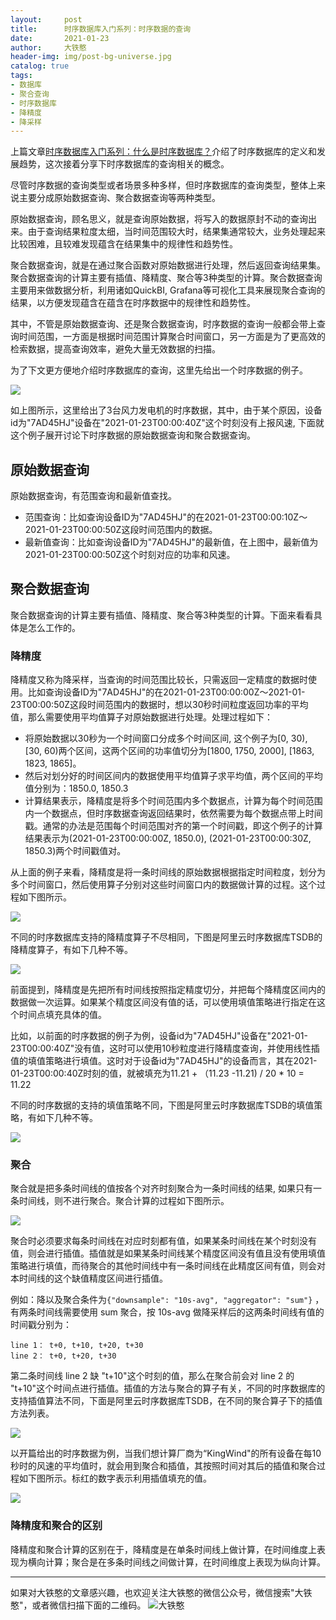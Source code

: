 ```yaml
---
layout:     post
title:      时序数据库入门系列：时序数据的查询
date:       2021-01-23
author:     大铁憨
header-img: img/post-bg-universe.jpg
catalog: true
tags:
- 数据库
- 聚合查询
- 时序数据库
- 降精度
- 降采样
---
```


上篇文章[时序数据库入门系列：什么是时序数据库？](http://blog.datiehan.com/2021/01/10/what-time-series-database/)介绍了时序数据库的定义和发展趋势，这次接着分享下时序数据库的查询相关的概念。

尽管时序数据的查询类型或者场景多种多样，但时序数据库的查询类型，整体上来说主要分成原始数据查询、聚合数据查询等两种类型。

原始数据查询，顾名思义，就是查询原始数据，将写入的数据原封不动的查询出来。由于查询结果粒度太细，当时间范围较大时，结果集通常较大，业务处理起来比较困难，且较难发现蕴含在结果集中的规律性和趋势性。

聚合数据查询，就是在通过聚合函数对原始数据进行处理，然后返回查询结果集。聚合数据查询的计算主要有插值、降精度、聚合等3种类型的计算。聚合数据查询主要用来做数据分析，利用诸如QuickBI, Grafana等可视化工具来展现聚合查询的结果，以方便发现蕴含在蕴含在时序数据中的规律性和趋势性。

其中，不管是原始数据查询、还是聚合数据查询，时序数据的查询一般都会带上查询时间范围，一方面是根据时间范围计算聚合时间窗口，另一方面是为了更高效的检索数据，提高查询效率，避免大量无效数据的扫描。

为了下文更方便地介绍时序数据库的查询，这里先给出一个时序数据的例子。

![](/img/2021-01-23/wind_generator.png)

如上图所示，这里给出了3台风力发电机的时序数据，其中，由于某个原因，设备id为"7AD45HJ"设备在"2021-01-23T00:00:40Z"这个时刻没有上报风速, 下面就这个例子展开讨论下时序数据的原始数据查询和聚合数据查询。

## 原始数据查询

原始数据查询，有范围查询和最新值查找。

* 范围查询：比如查询设备ID为"7AD45HJ"的在2021-01-23T00:00:10Z～2021-01-23T00:00:50Z这段时间范围内的数据。
* 最新值查询：比如查询设备ID为"7AD45HJ"的最新值，在上图中，最新值为2021-01-23T00:00:50Z这个时刻对应的功率和风速。

## 聚合数据查询

聚合数据查询的计算主要有插值、降精度、聚合等3种类型的计算。下面来看看具体是怎么工作的。

### 降精度

降精度又称为降采样，当查询的时间范围比较长，只需返回一定精度的数据时使用。比如查询设备ID为"7AD45HJ"的在2021-01-23T00:00:00Z～2021-01-23T00:00:50Z这段时间范围内的数据时，想以30秒时间粒度返回功率的平均值，那么需要使用平均值算子对原始数据进行处理。处理过程如下：

* 将原始数据以30秒为一个时间窗口分成多个时间区间, 这个例子为[0, 30), [30, 60)两个区间，这两个区间的功率值切分为[1800, 1750, 2000],  [1863, 1823, 1865]。
* 然后对划分好的时间区间内的数据使用平均值算子求平均值，两个区间的平均值分别为：1850.0, 1850.3
* 计算结果表示，降精度是将多个时间范围内多个数据点，计算为每个时间范围内一个数据点，但时序数据查询返回结果时，依然需要为每个数据点带上时间戳。通常的办法是范围每个时间范围对齐的第一个时间戳，即这个例子的计算结果表示为(2021-01-23T00:00:00Z, 1850.0), (2021-01-23T00:00:30Z, 1850.3)两个时间戳值对。

从上面的例子来看，降精度是将一条时间线的原始数据根据指定时间粒度，划分为多个时间窗口，然后使用算子分别对这些时间窗口内的数据做计算的过程。这个过程如下图所示。

![](/img/2021-01-23/downsample.png)

不同的时序数据库支持的降精度算子不尽相同，下图是阿里云时序数据库TSDB的降精度算子，有如下几种不等。

![](/img/2021-01-23/downsample_op.png)



前面提到，降精度是先把所有时间线按照指定精度切分，并把每个降精度区间内的数据做一次运算。如果某个精度区间没有值的话，可以使用填值策略进行指定在这个时间点填充具体的值。

比如，以前面的时序数据的例子为例，设备id为"7AD45HJ"设备在"2021-01-23T00:00:40Z"没有值，这时可以使用10秒粒度进行降精度查询，并使用线性插值的填值策略进行填值。这时对于设备id为"7AD45HJ"的设备而言，其在2021-01-23T00:00:40Z时刻的值，就被填充为11.21 + （11.23 -11.21)  / 20 * 10 = 11.22

不同的时序数据的支持的填值策略不同，下图是阿里云时序数据库TSDB的填值策略，有如下几种不等。

![](/img/2021-01-23/fill_policy.png)

### 聚合

聚合就是把多条时间线的值按各个对齐时刻聚合为一条时间线的结果,  如果只有一条时间线，则不进行聚合。聚合计算的过程如下图所示。

![](/img/2021-01-23/aggregator.png)



聚合时必须要求每条时间线在对应时刻都有值，如果某条时间线在某个时刻没有值，则会进行插值。插值就是如果某条时间线某个精度区间没有值且没有使用填值策略进行填值，而待聚合的其他时间线中有一条时间线在此精度区间有值，则会对本时间线的这个缺值精度区间进行插值。

例如：降以及聚合条件为`{"downsample": "10s-avg", "aggregator": "sum"}` ，有两条时间线需要使用 sum 聚合，按 10s-avg 做降采样后的这两条时间线有值的时间戳分别为：
```
line 1： t+0, t+10, t+20, t+30
line 2： t+0, t+20, t+30
```

第二条时间线 line 2 缺 "t+10"这个时刻的值，那么在聚合前会对 line 2 的 "t+10"这个时间点进行插值。插值的方法与聚合的算子有关，不同的时序数据库的支持插值算法不同，下面是阿里云时序数据库TSDB，在不同的聚合算子下的插值方法列表。

![](/img/2021-01-23/aggregtor_op.png)

以开篇给出的时序数据为例，当我们想计算厂商为“KingWind"的所有设备在每10秒时的风速的平均值时，就会用到聚合和插值，其按照时间对其后的插值和聚合过程如下图所示。标红的数字表示利用插值填充的值。

![](/img/2021-01-23/aggregator_demo.png)

### 降精度和聚合的区别

降精度和聚合计算的区别在于，降精度是在单条时间线上做计算，在时间维度上表现为横向计算；聚合是在多条时间线之间做计算，在时间维度上表现为纵向计算。


------------------
如果对大铁憨的文章感兴趣，也欢迎关注大铁憨的微信公众号，微信搜索"大铁憨"，或者微信扫描下面的二维码。
![大铁憨](/img/qrcode_for_gh_datiehanhan.jpg)
